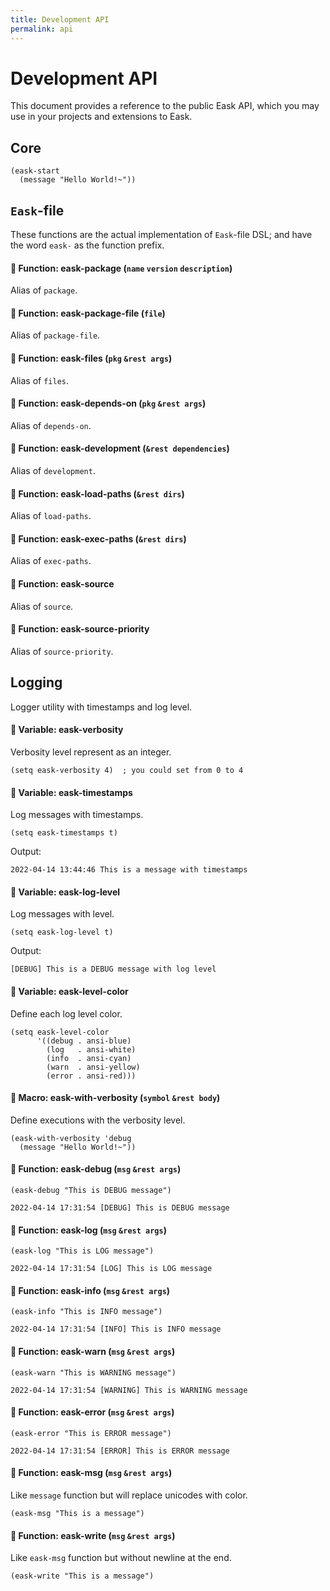 ```yaml
---
title: Development API
permalink: api
---
```


# Development API

This document provides a reference to the public Eask API, which you may use in
your projects and extensions to Eask.

## Core

```elisp
(eask-start
  (message "Hello World!~"))
```

## `Eask`-file

These functions are the actual implementation of `Eask`-file DSL; and
have the word `eask-` as the function prefix.

#### 🔎 Function: eask-package (`name` `version` `description`)

Alias of `package`.

#### 🔎 Function: eask-package-file (`file`)

Alias of `package-file`.

#### 🔎 Function: eask-files (`pkg` `&rest args`)

Alias of `files`.

#### 🔎 Function: eask-depends-on (`pkg` `&rest args`)

Alias of `depends-on`.

#### 🔎 Function: eask-development (`&rest dependencies`)

Alias of `development`.

#### 🔎 Function: eask-load-paths (`&rest dirs`)

Alias of `load-paths`.

#### 🔎 Function: eask-exec-paths (`&rest dirs`)

Alias of `exec-paths`.

#### 🔎 Function: eask-source

Alias of `source`.

#### 🔎 Function: eask-source-priority

Alias of `source-priority`.

## Logging

Logger utility with timestamps and log level.

#### 🔎 Variable: eask-verbosity

Verbosity level represent as an integer.

```elisp
(setq eask-verbosity 4)  ; you could set from 0 to 4
```

#### 🔎 Variable: eask-timestamps

Log messages with timestamps.

```elisp
(setq eask-timestamps t)
```

Output:

```
2022-04-14 13:44:46 This is a message with timestamps
```

#### 🔎 Variable: eask-log-level

Log messages with level.

```elisp
(setq eask-log-level t)
```

Output:

```
[DEBUG] This is a DEBUG message with log level
```

#### 🔎 Variable: eask-level-color

Define each log level color.

```elisp
(setq eask-level-color
      '((debug . ansi-blue)
        (log   . ansi-white)
        (info  . ansi-cyan)
        (warn  . ansi-yellow)
        (error . ansi-red)))
```

#### 🔎 Macro: eask-with-verbosity (`symbol` `&rest body`)

Define executions with the verbosity level.

```elisp
(eask-with-verbosity 'debug
  (message "Hello World!~"))
```

#### 🔎 Function: eask-debug (`msg` `&rest args`)

```elisp
(eask-debug "This is DEBUG message")
```

```
2022-04-14 17:31:54 [DEBUG] This is DEBUG message
```

#### 🔎 Function: eask-log (`msg` `&rest args`)

```elisp
(eask-log "This is LOG message")
```

```
2022-04-14 17:31:54 [LOG] This is LOG message
```

#### 🔎 Function: eask-info (`msg` `&rest args`)

```elisp
(eask-info "This is INFO message")
```

```
2022-04-14 17:31:54 [INFO] This is INFO message
```

#### 🔎 Function: eask-warn (`msg` `&rest args`)

```elisp
(eask-warn "This is WARNING message")
```

```
2022-04-14 17:31:54 [WARNING] This is WARNING message
```

#### 🔎 Function: eask-error (`msg` `&rest args`)

```elisp
(eask-error "This is ERROR message")
```

```
2022-04-14 17:31:54 [ERROR] This is ERROR message
```

#### 🔎 Function: eask-msg (`msg` `&rest args`)

Like `message` function but will replace unicodes with color.

```elisp
(eask-msg "This is a message")
```

#### 🔎 Function: eask-write (`msg` `&rest args`)

Like `eask-msg` function but without newline at the end.

```elisp
(eask-write "This is a message")
```
